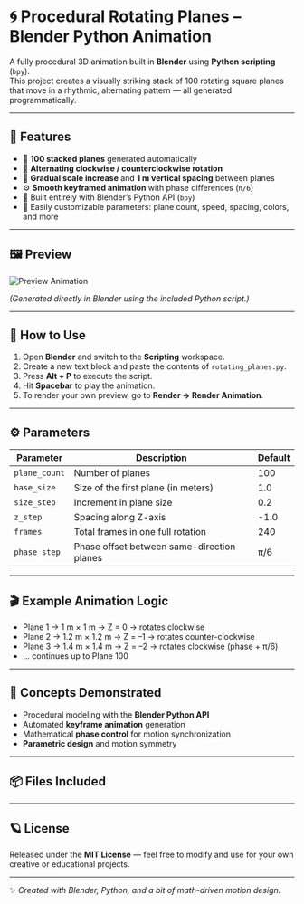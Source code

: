 # 🌀 Procedural Rotating Planes – Blender Python Animation

A fully procedural 3D animation built in **Blender** using **Python scripting** (`bpy`).  
This project creates a visually striking stack of 100 rotating square planes that move in a rhythmic, alternating pattern — all generated programmatically.

---

## 🎨 Features

- 🧱 **100 stacked planes** generated automatically  
- 🔄 **Alternating clockwise / counterclockwise rotation**  
- 📏 **Gradual scale increase** and **1 m vertical spacing** between planes  
- ⚙️ **Smooth keyframed animation** with phase differences (`π/6`)  
- 🧮 Built entirely with Blender’s Python API (`bpy`)  
- 🌈 Easily customizable parameters: plane count, speed, spacing, colors, and more  

---

## 🖼️ Preview

![Preview Animation](preview.gif)

*(Generated directly in Blender using the included Python script.)*

---

## 🧰 How to Use

1. Open **Blender** and switch to the **Scripting** workspace.  
2. Create a new text block and paste the contents of `rotating_planes.py`.  
3. Press **Alt + P** to execute the script.  
4. Hit **Spacebar** to play the animation.  
5. To render your own preview, go to **Render → Render Animation**.

---

## ⚙️ Parameters

| Parameter | Description | Default |
|------------|--------------|----------|
| `plane_count` | Number of planes | 100 |
| `base_size` | Size of the first plane (in meters) | 1.0 |
| `size_step` | Increment in plane size | 0.2 |
| `z_step` | Spacing along Z-axis | -1.0 |
| `frames` | Total frames in one full rotation | 240 |
| `phase_step` | Phase offset between same-direction planes | π/6 |

---

## 🎬 Example Animation Logic

- Plane 1 → 1 m × 1 m  → Z = 0  → rotates clockwise  
- Plane 2 → 1.2 m × 1.2 m  → Z = –1  → rotates counter-clockwise  
- Plane 3 → 1.4 m × 1.4 m  → Z = –2  → rotates clockwise (phase + π/6)  
- … continues up to Plane 100

---

## 🧠 Concepts Demonstrated

- Procedural modeling with the **Blender Python API**  
- Automated **keyframe animation** generation  
- Mathematical **phase control** for motion synchronization  
- **Parametric design** and motion symmetry

---

## 📦 Files Included


---

## 🪐 License

Released under the **MIT License** — feel free to modify and use for your own creative or educational projects.

---

✨ *Created with Blender, Python, and a bit of math-driven motion design.*


